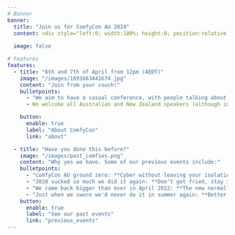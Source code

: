 ```yaml
---
# Banner
banner:
  title: "Join us for ComfyCon AU 2024"
  content: <div style="left:0; width:100%; height:0; position:relative; padding-bottom:25%; margin:0 auto"><iframe src="https://www.tickcounter.com/widget/countdown/4480727" style="top:0; left:0; width:100%; height:100%; position:absolute; border:0; overflow:hidden" title="Countdown to ComfyCon AU 2024"></iframe></div><br><br><div class="mx-auto" style="text-align:center; margin:auto; display:block;"><iframe width="560" height="315" src="https://www.youtube.com/embed/videoseries?si=tWl8ie6WRbbv98LM&amp;list=PLg-aMs82kVNoFqZkmSdL8f5Q1ybtrdkGi" title="YouTube video player" frameborder="0" allow="autoplay; clipboard-write; encrypted-media; picture-in-picture; web-share" referrerpolicy="strict-origin-when-cross-origin" allowfullscreen style="margin:auto"></iframe></div>
  
  image: false

# Features
features:
  - title: "6th and 7th of April from 12pm (AEDT)"
    image: "/images/1691663441674.jpg"
    content: "Join from your couch!"
    bulletpoints:
      - "We aim to have a casual conference, with people talking about things that interest them and the rest of the community. You can be at home, in your pyjamas, drinking a beer, and we'll take you."
      - We welcome all Australian and New Zealand speakers (although international speakers are welcome too if you want to stay up late!) to talk about Cyber Security, and Cyber Security Adjacent topics, close to their hearts.

    button:
      enable: true
      label: "About ComfyCon"
      link: "about"

  - title: "Have you done this before?"
    image: "/images/past_comfies.png"
    content: "Why yes we have. Some of our previous events include:"
    bulletpoints:
      - "ComfyCon AU ground zero: **Cyber without leaving your isolation tank**."
      - "2020 sucked so much we did it again: **Don't get fried, stay inside**."
      - "We came back bigger than ever in April 2022: **The new normal**."
      - "Just when we swore we'd never do it in summer again: **Better together**."
    button:
      enable: true
      label: "See our past events"
      link: "previous_events"
---
```


